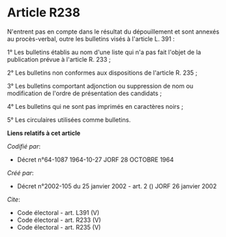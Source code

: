 # Article R238

N'entrent pas en compte dans le résultat du dépouillement et sont annexés au procès-verbal, outre les bulletins visés à
l'article L. 391 : 

1° Les bulletins établis au nom d'une liste qui n'a pas fait l'objet de la publication prévue à l'article R. 233 ; 

2° Les bulletins non conformes aux dispositions de l'article R. 235 ; 

3° Les bulletins comportant adjonction ou suppression de nom ou modification de l'ordre de présentation des candidats ; 

4° Les bulletins qui ne sont pas imprimés en caractères noirs ; 

5° Les circulaires utilisées comme bulletins.

**Liens relatifs à cet article**

_Codifié par_:

  - Décret n°64-1087 1964-10-27 JORF 28 OCTOBRE 1964

_Créé par_:

  - Décret n°2002-105 du 25 janvier 2002 - art. 2 () JORF 26 janvier 2002

_Cite_:

  - Code électoral - art. L391 (V)
  - Code électoral - art. R233 (V)
  - Code électoral - art. R235 (V)
